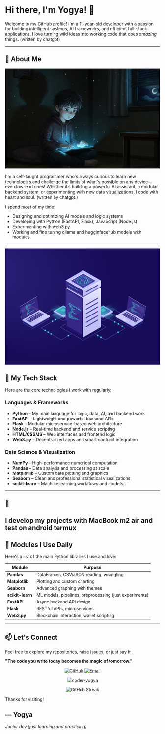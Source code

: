 # Hi there, I'm Yogya! 👋

Welcome to my GitHub profile! I'm a 11-year-old developer with a passion for building intelligent systems, AI frameworks, and efficient full-stack applications. I love turning wild ideas into working code that does *amazing* things. (written by chatgpt)

---

## 🚀 About Me

![My Picture](Me.png)

I'm a self-taught programmer who's always curious to learn new technologies and challenge the limits of what's possible on any device—even low-end ones! Whether it’s building a powerful AI assistant, a modular backend system, or experimenting with new data visualizations, I code with heart and soul. (written by chatgpt.)

I spend most of my time:
- Designing and optimizing AI models and logic systems
- Developing with Python (FastAPI, Flask), JavaScript (Node.js)
- Experimenting with web3.py
- Working and fine tuning ollama and hugginfacehub models with modules

---

![Tech Stack](stack.png)

## 🧠 My Tech Stack

Here are the core technologies I work with regularly:

### **Languages & Frameworks**
- **Python** – My main language for logic, data, AI, and backend work
- **FastAPI** – Lightweight and powerful backend APIs
- **Flask** – Modular microservice-based web architecture
- **Node.js** – Real-time backend and service scripting
- **HTML/CSS/JS** – Web interfaces and frontend logic
- **Web3.py** – Decentralized apps and smart contract integration

### **Data Science & Visualization**
- **NumPy** – High-performance numerical computation
- **Pandas** – Data analysis and processing at scale
- **Matplotlib** – Custom data plotting and graphics
- **Seaborn** – Clean and professional statistical visualizations
- **scikit-learn** – Machine learning workflows and models

---

## 📱

I develop my projects with MacBook m2 air and test on android termux 
---

## 🔧 Modules I Use Daily

Here's a list of the main Python libraries I use and love:

| Module            | Purpose                                  |
|-------------------|-------------------------------------------|
| **Pandas**        | DataFrames, CSV/JSON reading, wrangling  |
| **Matplotlib**    | Plotting and custom charting              |
| **Seaborn**       | Advanced graphing with themes             |
| **scikit-learn**  | ML models, pipelines, preprocessing (just experiments)      |
| **FastAPI**       | Async backend API design                  |
| **Flask**         | RESTful APIs, microservices               |
| **Web3.py**       | Blockchain interaction, wallet scripting  |

---

## 📫 Let's Connect

Feel free to explore my repositories, raise issues, or just say hi.

**"The code you write today becomes the magic of tomorrow."**

<p align="center">
  <a href="https://github.com/coder-yogya">
    <img src="https://img.shields.io/badge/GitHub-Profile-blue?logo=github" alt="GitHub">
  </a>
  <a href="mailto:yogya.coder@gmail.com">
    <img src="https://img.shields.io/badge/Email-Me-red?logo=gmail" alt="Email">
  </a>
</p>

<p align="center">
  <a href="https://github.com/coder-yogya">
    <img title="coder-yogya" src="https://github-readme-stats-q2ta.vercel.app/api?username=coder-yogya&show_icons=true&include_all_commits=true&theme=tokyonight&hide_border=true&cache_seconds=3200">
  </a>
</p>
<p align="center">
   <a>
     <img src="https://github-readme-streak-stats-tau-blush.vercel.app?user=coder-yogya&theme=buefy-dark&hide_border=true" alt="GitHub Streak" />
   </a>
</p>

Thanks for visiting!

— Yogya  
---
*Junior dev (just learning and practicing)*
